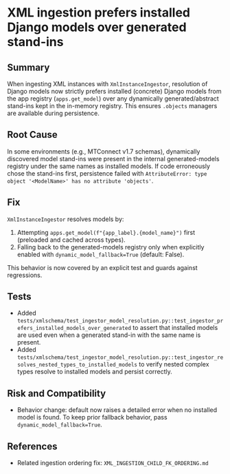 # XML ingestion prefers installed Django models over generated stand-ins

## Summary

When ingesting XML instances with `XmlInstanceIngestor`, resolution of Django models now strictly prefers installed (concrete) Django models from the app registry (`apps.get_model`) over any dynamically generated/abstract stand-ins kept in the in-memory registry. This ensures `.objects` managers are available during persistence.

## Root Cause

In some environments (e.g., MTConnect v1.7 schemas), dynamically discovered model stand-ins were present in the internal generated-models registry under the same names as installed models. If code erroneously chose the stand-ins first, persistence failed with `AttributeError: type object '<ModelName>' has no attribute 'objects'`.

## Fix

`XmlInstanceIngestor` resolves models by:

1. Attempting `apps.get_model(f"{app_label}.{model_name}")` first (preloaded and cached across types).
2. Falling back to the generated-models registry only when explicitly enabled with
   `dynamic_model_fallback=True` (default: False).

This behavior is now covered by an explicit test and guards against regressions.

## Tests

- Added `tests/xmlschema/test_ingestor_model_resolution.py::test_ingestor_prefers_installed_models_over_generated` to assert that installed models are used even when a generated stand-in with the same name is present.
- Added `tests/xmlschema/test_ingestor_model_resolution.py::test_ingestor_resolves_nested_types_to_installed_models` to verify nested complex types resolve to installed models and persist correctly.

## Risk and Compatibility

- Behavior change: default now raises a detailed error when no installed model is found. To keep prior
  fallback behavior, pass `dynamic_model_fallback=True`.

## References

- Related ingestion ordering fix: `XML_INGESTION_CHILD_FK_ORDERING.md`
